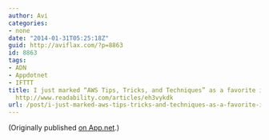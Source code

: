 ```yaml
---
author: Avi
categories:
- none
date: "2014-01-31T05:25:18Z"
guid: http://aviflax.com/?p=8863
id: 8863
tags:
- ADN
- Appdotnet
- IFTTT
title: I just marked “AWS Tips, Tricks, and Techniques” as a favorite in Readability.
  http://www.readability.com/articles/eh3vykdk
url: /post/i-just-marked-aws-tips-tricks-and-techniques-as-a-favorite-in-readability-httpwww-readability-comarticleseh3vykdk/
---
```

(Originally published [on App.net](http://alpha.app.net/aviflax/post/21296901).)